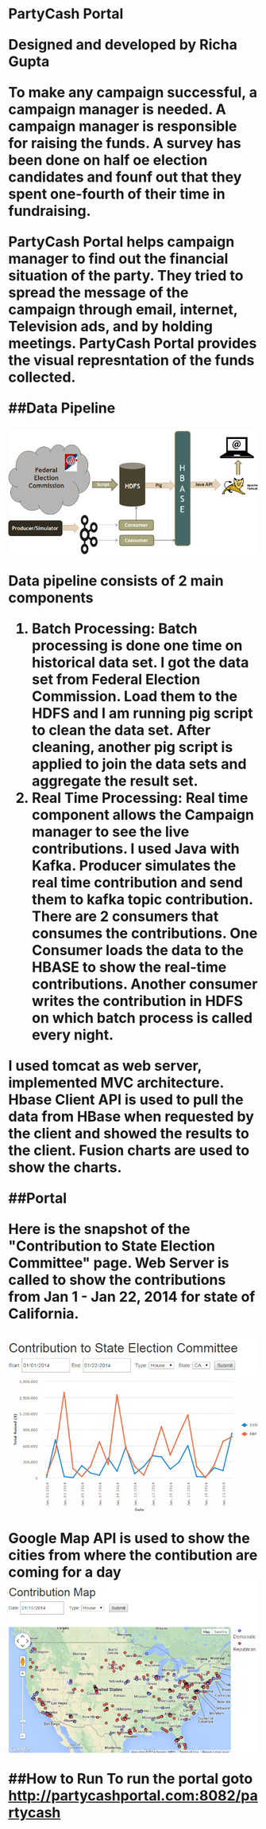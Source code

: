 <h1>PartyCash Portal

Designed and developed by <b>Richa Gupta</b>

<p>To make any campaign successful, a campaign manager is needed. A campaign manager is responsible for raising the funds. A survey has been done on half oe election candidates and founf out that they spent one-fourth of their time in fundraising.

<p>PartyCash Portal helps campaign manager to find out the financial situation of the party. They tried to spread the message of the campaign through email, internet, Television ads, and by holding meetings. PartyCash Portal provides the visual represntation of the funds collected.

##Data Pipeline

<img src="images/datapipeline.png">

<p>Data pipeline consists of 2 main components

1. Batch Processing:
   Batch processing is done one time on historical data set. I got the data set from Federal Election Commission. Load them to the HDFS and I am running pig script to clean the data set. After cleaning, another pig script is applied to join the data sets and aggregate the result set.
2. Real Time Processing: 
  Real time component allows the Campaign manager to see the live contributions. I used Java with Kafka. Producer simulates the real time contribution and send them to kafka topic contribution. There are 2 consumers that consumes the contributions. One Consumer loads the data to the HBASE to show the real-time contributions. Another consumer writes the contribution in HDFS on which batch process is called every night.

I used tomcat as web server, implemented MVC architecture. Hbase Client API is used to pull the data from HBase when requested by the client and showed the results to the client. Fusion charts are used to show the charts.
 
##Portal

Here is the snapshot of the "Contribution to State Election Committee" page. 
Web Server is called to show the contributions from Jan 1 - Jan 22, 2014 for state of California. 

<img src="images/state.png">

Google Map API is used to show the cities from where the contibution are coming for a day
<img src="images/map.png">

##How to Run
To run the portal goto http://partycashportal.com:8082/partycash




